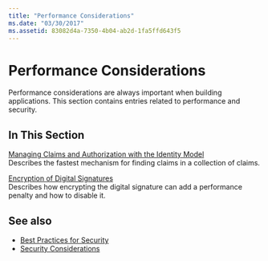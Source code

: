 ```yaml
---
title: "Performance Considerations"
ms.date: "03/30/2017"
ms.assetid: 83082d4a-7350-4b04-ab2d-1fa5ffd643f5
---
```

# Performance Considerations
Performance considerations are always important when building applications. This section contains entries related to performance and security.  
  
## In This Section  
 [Managing Claims and Authorization with the Identity Model](../../../../docs/framework/wcf/feature-details/managing-claims-and-authorization-with-the-identity-model.md)  
 Describes the fastest mechanism for finding claims in a collection of claims.  
  
 [Encryption of Digital Signatures](../../../../docs/framework/wcf/feature-details/encryption-of-digital-signatures.md)  
 Describes how encrypting the digital signature can add a performance penalty and how to disable it.  
  
## See also
- [Best Practices for Security](../../../../docs/framework/wcf/feature-details/best-practices-for-security-in-wcf.md)
- [Security Considerations](../../../../docs/framework/wcf/feature-details/security-considerations-in-wcf.md)

